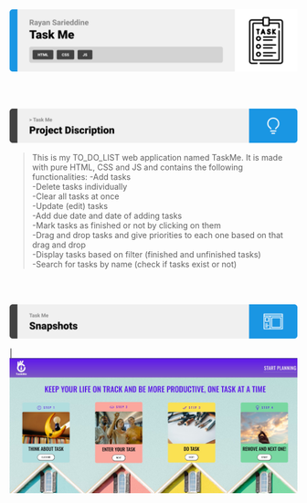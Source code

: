 <img src="./readme/title1.svg"/>

<br><br>

<!-- project philosophy -->
<img src="./readme/title2.svg"/>

> This is my TO_DO_LIST web application named TaskMe. It is made with pure HTML, CSS and JS and contains the following functionalities:
> -Add tasks  
> -Delete tasks individually  
> -Clear all tasks at once  
> -Update (edit) tasks  
> -Add due date and date of adding tasks  
> -Mark tasks as finished or not by clicking on them  
> -Drag and drop tasks and give priorities to each one based on that drag and drop  
> -Display tasks based on filter (finished and unfinished tasks)  
> -Search for tasks by name (check if tasks exist or not)

<br><br>

<!-- Prototyping -->
<img src="./readme/title3.svg"/>

| ![Landing](./readme/demo.jpg)
